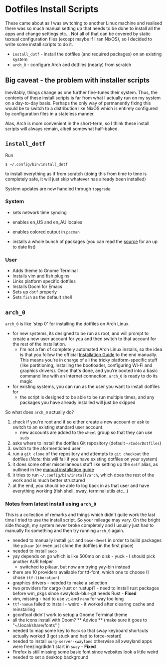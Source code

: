 # Dotfiles Install Scripts

These came about as I was switching to another Linux machine and realised there was so much manual setting up that needs to be done to install all the apps and change settings etc... Not all of that can be covered by static textual configuration files (except maybe if I ran NixOS), so I decided to write some install scripts to do it.

- `install_dotf` - install the dotfiles (and required packages) on an existing system
- `arch_0` - configure Arch and dotfiles (nearly) from scratch

## Big caveat - the problem with installer scripts

Inevitably, things change as one further fine-tunes their system. Thus, the contents of these install scripts is far from what I actually run on my system on a day-to-day basis. Perhaps the only way of permanently fixing this would be to switch to a distribution like NixOS which is entirely configured by configuration files in a stateless manner.

Alas, Arch is more convenient in the short-term, so I think these install scripts will always remain, albeit somewhat half-baked.

## `install_dotf`

Run

    $ ~/.config/bin/install_dotf

to install everything as if from scratch (doing this from time to time is completely safe, it will just skip whatever has already been installed)

System updates are now handled through `topgrade`.

### System

- sets network time syncing
- enables en_US and en_AU locales
- enables colored output in `pacman`

- installs a whole bunch of packages (you can read the
  [source](https://github.com/neon64/dotfiles/blob/master/.config/bin/install/arch)
  for an up to date list)

### User

- Adds theme to Gnome Terminal
- Installs vim and fish plugins
- Links platform specific dotfiles
- Installs Doom for Emacs
- Sets up `dotf` properly
- Sets `fish` as the default shell

## `arch_0`

`arch_0` is like 'step 0' for installing the dotfiles on Arch Linux.

- for new systems, its designed to be run as root, and will prompt to create a new user account for you and then switch to that account for the rest of the installation.
    - I'm not a fan of completely automated Arch Linux installs, so the idea is that you follow the official [Installation Guide](https://wiki.archlinux.org/index.php/installation_guide) to the end manually. This means you're in charge of all the tricky platform-specific stuff (like partitioning, installing the bootloader, configuring Wi-Fi and graphics drivers). Once that's done, and you're booted into a basic command line with an Internet connection, `arch_0` is ready to do its magic
- for existing systems, you can run as the user you want to install dotfiles for
    - the script is designed to be able to be run multiple times, and any packages you have already installed will just be skipped

So what does `arch_0` actually do?

1. check if you're root and if so either create a new account or ask to switch to an existing standard user account.
    - new accounts are added to the `wheel` group so that they can use `sudo`
2. asks where to install the dotfiles Git repository (default `~/Code/Dotfiles`)
3. switch to the aformentioned user
4. run a `git clone` of the repository and attempts to `git checkout` the dotfiles (*Note:* this will fail if you have existing dotfiles on your system)
5. it does some other miscellaneous stuff like setting up the `dotf` alias, as outlined in the [manual installation guide](https://github.com/neon64/dotfiles/blob/master/.config/README.md#manual-installation)
6. it tries to run `~/.config/bin/install/arch`, which does the rest of the work and is much better structured
7. at the end, you should be able to log back in as that user and have everything working (fish shell, sway, terminal utils etc...)

### Notes from latest install using `arch_0`

This is a collection of remarks and things which didn't quite work the last time I tried to use the install script. So your mileage may vary. On the bright side though, my system never broke completely and I usually just had to manually fix something and then try running `arch_0` again.

- needed to manually install `git` and `base-devel` in order to build packages like `pikaur` (or even just clone the dotfiles in the first place)
- needed to install `sudo`
- yay depends on go which is like 500mb on disk - yuck - I should pick another AUR helper
    - switched to pikaur, but now am trying yay-bin instead
- there are 10 providers available for ttf-font, which one to choose (I chose `ttf-liberation`)
- graphics drivers - needed to make a selection
- two providers for cargo (rust or rustup)? - need to install rust packages before wm_pkgs since swaylock-blur-git needs Rust - **Fixed**
- vim, missing - had to use `vi` and `nano` for way too long
- `ttf-nanum` failed to install - weird - it worked after clearing cache and reinstalling
- gconftool didn't work to setup a Gnome Terminal theme
- all the icons install with Doom? ** Advice ** (make sure it goes to "~/.local/share/fonts" )
- needed to map some key to `Mod4` so that sway keyboard shortcuts actually worked (I got stuck and had to force-restart)
- needed to install `xorg-server-xwayland` otherwise all xwayland apps were freezing/didn't start in `sway` - **Fixed**
- Firefox is still missing some basic font since websites look a little weird
- needed to set a desktop background
